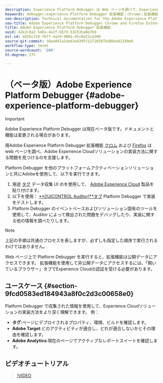 ```yaml
---
description: Experience Platform Debugger は Web ページを調べて、Experience Cloud ソリューションの実装方法に関する問題を顧客が見つけられるよう支援します。
keywords: debugger;experience Platform Debugger 拡張機能；chrome；拡張機能
seo-description: Technical documentation for the Adobe Experience Platform Debugger Chrome and Firefox Extension - examine your web pages and understand problems with your Experience Cloud solution mplementations
seo-title: Adobe Experience Platform Debugger Chrome and Firefox Extension
title: Adobe Experience Platform Debugger 拡張機能
uuid: 42e2c8a2-548a-4a3f-b57d-532535a0e7b9
exl-id: e02bc318-fbff-4a19-980a-d5c0a21ca300
source-git-commit: 38aa891a1de63ad395f12726597bd8bba82189e6
workflow-type: tm+mt
source-wordcount: '289'
ht-degree: 27%

---
```


# （ベータ版）Adobe Experience Platform Debugger  {#adobe-experience-platform-debugger}

>[!IMPORTANT]
>
>Adobe Experience Platform Debugger は現在ベータ版です。ドキュメントと機能は変更される場合があります。

用Adobe Experience Platform Debugger 拡張機能 [クロム](https://chrome.google.com/webstore/detail/adobe-experience-cloud-de/ocdmogmohccmeicdhlhhgepeaijenapj) および [Firefox](https://addons.mozilla.org/ja/firefox/addon/adobe-experience-platform-dbg/) は web ページを調べ、Adobe Experience Cloudソリューションの実装方法に関する問題を見つけるのを支援します。

Platform Debugger を他のプラットフォームアクティベーションソリューションと共にAdobeを使用して、以下を実行できます。

1. 用途 [タグ](https://experienceleague.adobe.com/docs/launch/using/home.html?lang=ja) データ収集 UI のを使用して、 [Adobe Experience Cloud](https://docs.adobe.com/content/help/ja-JP/core-services/interface/experience-cloud.html) 製品を貼り付けます。
1. 以下を使用： [**[!UICONTROL Auditor]**タブ](./auditor.md) Platform Debugger で実装をテストします。
1. Platform Debugger のイベントベースおよびソリューション固有のツールを使用して、Auditor によって検出された問題をデバッグしたり、実装に関する他の情報を調べたりします。

>[!NOTE]
>
>上記の手順は共通のプロセスを表しますが、必ずしも指定した順序で実行されるわけではありません。

Web ページ上で Platform Debugger を実行すると、拡張機能は公開データにアクセスできます。 拡張機能を使用して非公開データにアクセスするには、「開いているブラウザー」タブでExperience Cloudの認証を受ける必要があります。

## ユースケース {#section-9fcd0583ed184943a8f0c2d3c00658e0}

Platform Debugger で収集された情報を使用して、Experience Cloudソリューションの実装方法をより深く理解できます。 例：

* **タグ**:ページにデプロイされるプロパティ、環境、ビルドを確認します。
* **Adobe Target**:どのアクティビティが適合し、どれが適合しないかとその理由を確認します。
* **Adobe Analytics**:現在のページでアクティブなレポートスイートを確認します。

## ビデオチュートリアル

>[!VIDEO](https://video.tv.adobe.com/v/32156?quality=12&learn=on)

